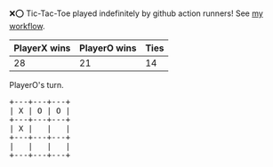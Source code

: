 :x::o: Tic-Tac-Toe played indefinitely by github action runners! See [my workflow](.github/workflows/play.yaml).

|PlayerX wins|PlayerO wins|Ties|
|-|-|-|
|28|21|14|

PlayerO's turn.

<pre>
+---+---+---+
| X | O | O |
+---+---+---+
| X |   |   |
+---+---+---+
|   |   |   |
+---+---+---+
</pre>